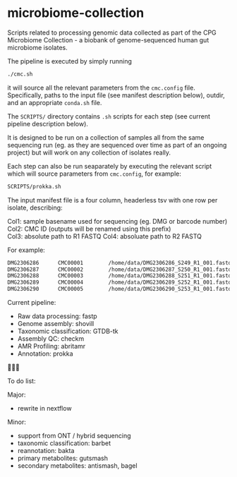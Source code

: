 # microbiome-collection

Scripts related to processing genomic data collected as part of the CPG Microbiome Collection - a biobank of genome-sequenced human gut microbiome isolates.  

The pipeline is executed by simply running 

```bash
./cmc.sh
```

it will source all the relevant parameters from the `cmc.config` file.  
Specifically, paths to the input file (see manifest description below), outdir, and an appropriate `conda.sh` file.  

The `SCRIPTS/` directory contains `.sh` scripts for each step (see current pipeline description below).  

It is designed to be run on a collection of samples all from the same sequencing run (eg. as they are sequenced over time as part of an ongoing project) but will work on any collection of isolates really.  

Each step can also be run seaparately by executing the relevant script which will source parameters from `cmc.config`, for example:

```bash
SCRIPTS/prokka.sh
```

The input manifest file is a four column, headerless tsv with one row per isolate, describing:  

Col1: sample basename used for sequencing (eg. DMG or barcode number)  
Col2: CMC ID (outputs will be renamed using this prefix)  
Col3: absolute path to R1 FASTQ
Col4: absoluate path to R2 FASTQ  

For example:
```bash
DMG2306286      CMC00001        /home/data/DMG2306286_S249_R1_001.fastq.gz      /home/data/DMG2306286_S249_R2_001.fastq.gz
DMG2306287      CMC00002        /home/data/DMG2306287_S250_R1_001.fastq.gz      /home/data/DMG2306287_S250_R2_001.fastq.gz
DMG2306288      CMC00003        /home/data/DMG2306288_S251_R1_001.fastq.gz      /home/data/DMG2306288_S251_R2_001.fastq.gz
DMG2306289      CMC00004        /home/data/DMG2306289_S252_R1_001.fastq.gz      /home/data/DMG2306289_S252_R2_001.fastq.gz
DMG2306290      CMC00005        /home/data/DMG2306290_S253_R1_001.fastq.gz      /home/data/DMG2306290_S253_R2_001.fastq.gz
```

Current pipeline:  
- Raw data processing: fastp  
- Genome assembly: shovill  
- Taxonomic classification: GTDB-tk  
- Assembly QC: checkm  
- AMR Profiling: abritamr  
- Annotation: prokka  

:construction::construction::construction:

To do list:  

Major:
- rewrite in nextflow  

Minor:
- support from ONT / hybrid sequencing
- taxonomic classification: barbet  
- reannotation: bakta  
- primary metabolites: gutsmash  
- secondary metabolites: antismash, bagel  
